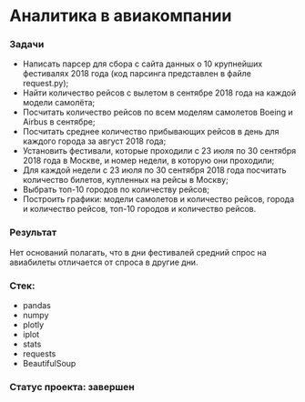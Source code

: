 # Аналитика в авиакомпании
### Задачи
- Написать парсер для сбора с сайта данных о 10 крупнейших фестивалях 2018 года (код парсинга представлен в файле request.py);
- Найти количество рейсов с вылетом в сентябре 2018 года на каждой модели самолёта;
- Посчитать количество рейсов по всем моделям самолетов Boeing и Airbus в сентябре;
- Посчитать среднее количество прибывающих рейсов в день для каждого города за август 2018 года;
- Установить фестивали, которые проходили с 23 июля по 30 сентября 2018 года в Москве, и номер недели, в которую они проходили;
- Для каждой недели с 23 июля по 30 сентября 2018 года посчитать количество билетов, купленных на рейсы в Москву;
- Выбрать топ-10 городов по количеству рейсов;
- Построить графики: модели самолетов и количество рейсов, города и количество рейсов, топ-10 городов и количество рейсов.

### Результат
Нет оснований полагать, что в дни фестивалей средний спрос на авиабилеты отличается от спроса в другие дни.

### Стек:
- pandas
- numpy
- plotly
- iplot
- stats
- requests
- BeautifulSoup

### Статус проекта: завершен
